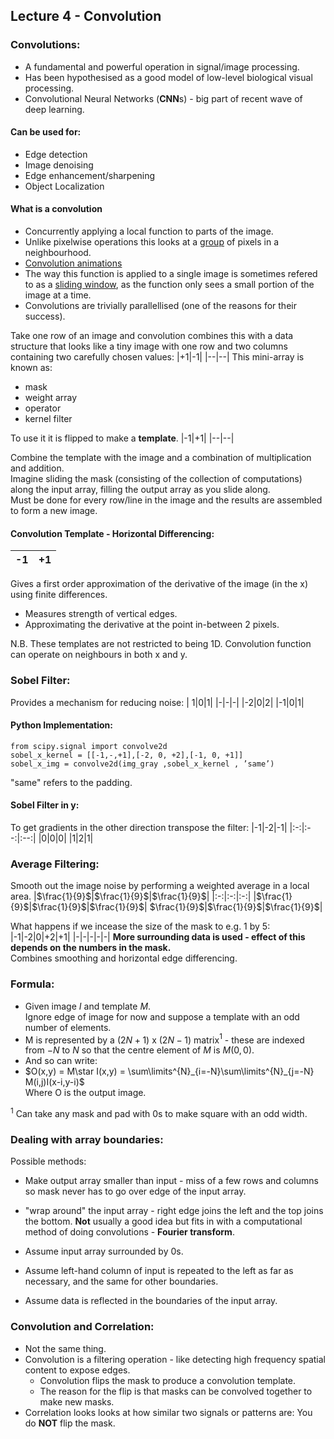 ## Lecture 4 - Convolution

### **Convolutions**:

* A fundamental and powerful operation in signal/image processing.
* Has been hypothesised as a good model of low-level biological visual processing.
* Convolutional Neural Networks (**CNN**s) - big part of recent wave of deep learning.

#### **Can be used for**:
* Edge detection
* Image denoising
* Edge enhancement/sharpening
* Object Localization

#### What is a convolution
* Concurrently applying a local function to parts of the image.
* Unlike pixelwise operations this looks at a <u> group</u> of pixels in a neighbourhood.
* [Convolution animations](https://towardsdatascience.com/intuitively-understanding-convolutions-for-deep-learning-1f6f42faee1)
* The way this function is applied to a single image is sometimes refered to as a <u>sliding window</u>, as the function only sees a small portion of the image at a time.
* Convolutions are trivially parallellised (one of the reasons for their success).

Take one row of an image and convolution combines this with a data structure that looks like a tiny image with one row and two columns containing two carefully chosen values:
|+1|-1|
|--|--|
This mini-array is known as:
* mask
* weight array
* operator
* kernel filter

To use it it is flipped to make a **template**.
|-1|+1|
|--|--|

Combine the template with the image and a combination of multiplication and addition.<br> Imagine sliding the mask (consisting of the collection of computations) along the input array, filling the output array as you slide along.
<br> Must be done for every row/line in the image and the results are assembled to form a new image.

#### Convolution Template - Horizontal Differencing:
|-1|+1|
|--|--|
Gives a first order approximation of the derivative of the image (in the x) using finite differences.
* Measures strength of vertical edges.
* Approximating the derivative at the point in-between 2 pixels.

N.B. These templates are not restricted to being 1D. Convolution function can operate on neighbours in both x and y.

### **Sobel Filter:**
Provides a mechanism for reducing noise:
| 1|0|1| 
|-|-|-|
|-2|0|2|
|-1|0|1|
#### Python Implementation:
```
from scipy.signal import convolve2d
sobel_x_kernel = [[-1,-,+1],[-2, 0, +2],[-1, 0, +1]]
sobel_x_img = convolve2d(img_gray ,sobel_x_kernel , ’same’)
``` 
"same" refers to the padding.
#### Sobel Filter in y:
To get gradients in the other direction transpose the filter:
|-1|-2|-1|
|:-:|:--:|:--:|
|0|0|0|
|1|2|1|

### **Average Filtering:**
Smooth out the image noise by performing a weighted average in a local area.
|$\frac{1}{9}$|$\frac{1}{9}$|$\frac{1}{9}$|
|:-:|:-:|:-:|
|$\frac{1}{9}$|$\frac{1}{9}$|$\frac{1}{9}$|
$\frac{1}{9}$|$\frac{1}{9}$|$\frac{1}{9}$|


What happens if we incease the size of the mask to e.g. 1 by 5:
|-1|-2|0|+2|+1|
|-|-|-|-|-|
**More surrounding data is used - effect of this depends on the numbers in the mask.**
<br> Combines smoothing and horizontal edge differencing.

### **Formula:**
* Given image $I$ and template $M$. <br> Ignore edge of image for now and suppose a template with an odd number of elements.
* M is represented by a ($2N+1$) x ($2N-1$) matrix$^1$ - these are indexed from $-N$ to $N$ so that the centre element of $M$ is $M$($0,0$).
* And so can write:
* $O(x,y) = M\star I(x,y) = \sum\limits^{N}_{i=-N}\sum\limits^{N}_{j=-N} M(i,j)I(x-i,y-i)$ <br> Where O is the output image.

$^1$ Can take any mask and pad with 0s to make square with an odd width.

### **Dealing with array boundaries:**
Possible methods:
* Make output array smaller than input - miss of a few rows and columns so mask never has to go over edge of the input array.
* "wrap around" the input array - right edge joins the left and the top joins the bottom. **Not** usually a good idea but fits in with a computational method of doing convolutions - **Fourier transform**.

* Assume input array surrounded by 0s.

* Assume left-hand column of input is repeated to the left as far as necessary, and the same for other boundaries.

* Assume data is reflected in the boundaries of the input array.

### **Convolution and Correlation**:
* Not the same thing.
* Convolution is a filtering operation - like detecting high frequency spatial content to expose edges.
    - Convolution flips the mask to produce a convolution template.
    - The reason for the flip is that masks can be convolved together to make new masks.
* Correlation looks looks at how similar two signals or patterns are: You do **NOT** flip the mask.